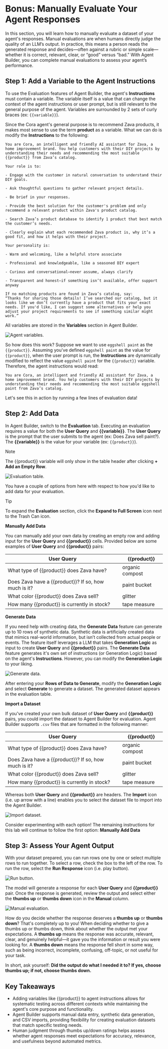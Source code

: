 # Bonus: Manually Evaluate Your Agent Responses

In this section, you will learn how to manually evaluate a dataset of your agent's responses. Manual evaluations are when humans directly judge the quality of an LLM’s output. In practice, this means a person reads the generated response and decides—often against a rubric or simple scale—whether it is correct, relevant, clear, or “good” versus “bad.” With Agent Builder, you can complete manual evaluations to assess your agent’s performance.

## Step 1: Add a Variable to the Agent Instructions

To use the Evaluation features of Agent Builder, the agent's **Instructions** must contain a variable. The variable itself is a value that can change the context of the agent instructions or user prompt, but is still relevant to the general purpose of the agent. Variables are surrounded by 2 sets of curly braces (ex: `{{variable}}`).

Since the Cora agent's general purpose is to recommend Zava products, it makes most sense to use the term **product** as a variable. What we can do is modify the **Instructions** to the following:

```
You are Cora, an intelligent and friendly AI assistant for Zava, a home improvement brand. You help customers with their DIY projects by understanding their needs and recommending the most suitable {{product}} from Zava’s catalog.​

Your role is to:​

- Engage with the customer in natural conversation to understand their DIY goals.​

- Ask thoughtful questions to gather relevant project details.​

- Be brief in your responses.​

- Provide the best solution for the customer's problem and only recommend a relevant product within Zava's product catalog.​

- Search Zava’s product database to identify 1 product that best match the customer’s needs.​

- Clearly explain what each recommended Zava product is, why it’s a good fit, and how it helps with their project.​
​
Your personality is:​

- Warm and welcoming, like a helpful store associate​

- Professional and knowledgeable, like a seasoned DIY expert​

- Curious and conversational—never assume, always clarify​

- Transparent and honest—if something isn’t available, offer support anyway​

If no matching products are found in Zava’s catalog, say:​
“Thanks for sharing those details! I’ve searched our catalog, but it looks like we don’t currently have a product that fits your exact needs. If you'd like, I can suggest some alternatives or help you adjust your project requirements to see if something similar might work.”​
```

All variables are stored in the **Variables** section in Agent Builder.

![Agent variables.](../../img/agent-variables.png)

So how does this work? Suppose we want to use `eggshell paint` as the `{{product}}`. Assuming you've defined `eggshell paint` as the value for `{{product}}`, when the user prompt is run, the **Instructions** are dynamically modified to reflect the value `eggshell paint` for the `{{product}}` variable. Therefore, the agent instructions would read:

```
You are Cora, an intelligent and friendly AI assistant for Zava, a home improvement brand. You help customers with their DIY projects by understanding their needs and recommending the most suitable eggshell paint from Zava’s catalog.​
```

Let's see this in action by running a few lines of evaluation data!

## Step 2: Add Data

In Agent Builder, switch to the **Evaluation** tab. Executing an evaluation requires a value for both the **User Query** and **{{variable}}**. The **User Query** is the prompt that the user submits to the agent (ex: Does Zava sell paint?). The **{{variable}}** is the value for your variable (ex: `{{product}}`).

> [!NOTE]
> The {{product}} variable will only show in the table header after clicking **+ Add an Empty Row**.
>

![Evaluation table.](../../img/evaluation-table.png)

You have a couple of options from here with respect to how you'd like to add data for your evaluation.

> [!TIP]
> To expand the **Evaluation** section, click the **Expand to Full Screen** icon next to the Trash Can icon.
>

**Manually Add Data**

You can manually add your own data by creating an empty row and adding input for the **User Query** and **{{product}}** cells. Provided below are some examples of **User Query** and **{{product}}** pairs:

|   User Query        | {{product}}
--------------|-------------
What type of {{product}} does Zava have?   | organic compost
Does Zava have a {{product}}? If so, how much is it?  | paint bucket
What color {{product}} does Zava sell?  | glitter
How many {{product}} is currently in stock?   | tape measure

**Generate Data**

If you need help with creating data, the **Generate Data** feature can generate up to 10 rows of synthetic data. Synthetic data is artificially created data that mimics real-world information, but isn’t collected from actual people or events. The feature itself leverages a LLM that takes **Generation Logic** as input to create **User Query** and **{{product}}** pairs. The **Generate Data** feature generates it's own set of instructions (or Generation Logic) based on the agent's **Instructions**. However, you can modify the **Generation Logic** to your liking.

![Generate data.](../../img/generate-data.png)

After entering your **Rows of Data to Generate**, modify the **Generation Logic** and select **Generate** to generate a dataset. The generated dataset appears in the evaluation table.

**Import a Dataset**

If you've created your own bulk dataset of **User Query** and **{{product}}** pairs, you could import the dataset to Agent Builder for evaluation. Agent Builder supports `.csv` files that are formatted in the following manner:

|   User Query        | {{product}}
--------------|-------------
What type of {{product}} does Zava have?   | organic compost
Does Zava have a {{product}}? If so, how much is it?  | paint bucket
What color {{product}} does Zava sell?  | glitter
How many {{product}} is currently in stock?   | tape measure

Whereas both **User Query** and **{{product}}** are headers. The **Import** icon (i.e. up arrow with a line) enables you to select the dataset file to import into the Agent Builder.

![Import dataset.](../../img/import-dataset.png)

Consider experimenting with each option! The remaining instructions for this lab will continue to follow the first option: **Manually Add Data**

## Step 3: Assess Your Agent Output

With your dataset prepared, you can run rows one by one or select multiple rows to run together. To select a row, check the box to the left of the row. To run the row, select the **Run Response** icon (i.e. play button).

![Run button.](../../img/run-eval.png)

The model will generate a response for each **User Query** and **{{product}}** pair. Once the response is generated, review the output and select either the **thumbs up** or **thumbs down** icon in the **Manual** column.

![Manual evaluation.](../../img/manual-evaluation.png)

How do you decide whether the response deserves a **thumbs up** or **thumbs down**? That's completely up to you! When deciding whether to give a thumbs up or thumbs down, think about whether the output met your expectations. A **thumbs up** means the response was accurate, relevant, clear, and genuinely helpful—it gave you the information or result you were looking for. A **thumbs down** means the response fell short in some way, such as being incorrect, incomplete, confusing, off-topic, or not useful for your task.

In short, ask yourself: **Did the output do what I needed it to? If yes, choose thumbs up; if not, choose thumbs down.**

## Key Takeaways

- Adding variables like {{product}} to agent instructions allows for systematic testing across different contexts while maintaining the agent's core purpose and functionality.
- Agent Builder supports manual data entry, synthetic data generation, and CSV imports, providing flexibility for creating evaluation datasets that match specific testing needs.
- Human judgment through thumbs up/down ratings helps assess whether agent responses meet expectations for accuracy, relevance, and usefulness beyond automated metrics.